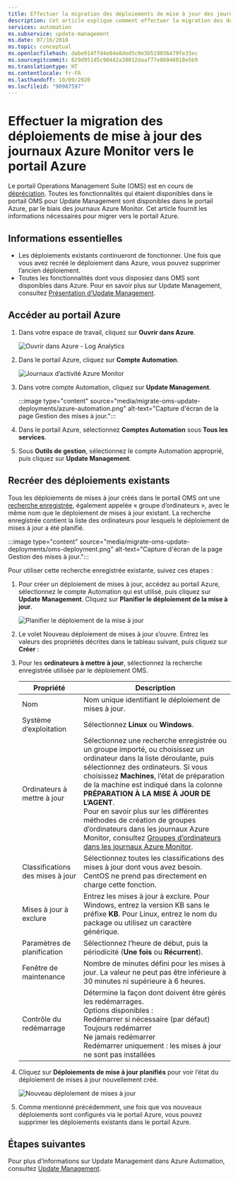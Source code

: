 ```yaml
---
title: Effectuer la migration des déploiements de mise à jour des journaux Azure Monitor vers le portail Azure
description: Cet article explique comment effectuer la migration des déploiements de mises à jour des journaux Azure Monitor vers le portail Azure.
services: automation
ms.subservice: update-management
ms.date: 07/16/2018
ms.topic: conceptual
ms.openlocfilehash: dabe914ffd4e84e8ded5c0e3b519036479fe33ec
ms.sourcegitcommit: 829d951d5c90442a38012daaf77e86046018e5b9
ms.translationtype: HT
ms.contentlocale: fr-FR
ms.lasthandoff: 10/09/2020
ms.locfileid: "90987597"
---
```

# <a name="migrate-azure-monitor-logs-update-deployments-to-azure-portal"></a>Effectuer la migration des déploiements de mise à jour des journaux Azure Monitor vers le portail Azure

Le portail Operations Management Suite (OMS) est en cours de [dépréciation](../azure-monitor/platform/oms-portal-transition.md). Toutes les fonctionnalités qui étaient disponibles dans le portail OMS pour Update Management sont disponibles dans le portail Azure, par le biais des journaux Azure Monitor. Cet article fournit les informations nécessaires pour migrer vers le portail Azure.

## <a name="key-information"></a>Informations essentielles

* Les déploiements existants continueront de fonctionner. Une fois que vous avez recréé le déploiement dans Azure, vous pouvez supprimer l’ancien déploiement.
* Toutes les fonctionnalités dont vous disposiez dans OMS sont disponibles dans Azure. Pour en savoir plus sur Update Management, consultez [Présentation d’Update Management](update-management/update-mgmt-overview.md).

## <a name="access-the-azure-portal"></a>Accéder au portail Azure

1. Dans votre espace de travail, cliquez sur **Ouvrir dans Azure**. 

    ![Ouvrir dans Azure - Log Analytics](media/migrate-oms-update-deployments/link-to-azure-portal.png)

2. Dans le portail Azure, cliquez sur **Compte Automation**.

    ![Journaux d’activité Azure Monitor](media/migrate-oms-update-deployments/log-analytics.png)

3. Dans votre compte Automation, cliquez sur **Update Management**.

    :::image type="content" source="media/migrate-oms-update-deployments/azure-automation.png" alt-text="Capture d'écran de la page Gestion des mises à jour.":::

4. Dans le portail Azure, sélectionnez **Comptes Automation** sous **Tous les services**. 

5. Sous **Outils de gestion**, sélectionnez le compte Automation approprié, puis cliquez sur **Update Management**.

## <a name="recreate-existing-deployments"></a>Recréer des déploiements existants

Tous les déploiements de mises à jour créés dans le portail OMS ont une [recherche enregistrée](../azure-monitor/platform/computer-groups.md), également appelée « groupe d’ordinateurs », avec le même nom que le déploiement de mises à jour existant. La recherche enregistrée contient la liste des ordinateurs pour lesquels le déploiement de mises à jour a été planifié.

:::image type="content" source="media/migrate-oms-update-deployments/oms-deployment.png" alt-text="Capture d'écran de la page Gestion des mises à jour.":::

Pour utiliser cette recherche enregistrée existante, suivez ces étapes :

1. Pour créer un déploiement de mises à jour, accédez au portail Azure, sélectionnez le compte Automation qui est utilisé, puis cliquez sur **Update Management**. Cliquez sur **Planifier le déploiement de la mise à jour**.

    ![Planifier le déploiement de la mise à jour](media/migrate-oms-update-deployments/schedule-update-deployment.png)

2. Le volet Nouveau déploiement de mises à jour s’ouvre. Entrez les valeurs des propriétés décrites dans le tableau suivant, puis cliquez sur **Créer** :

3. Pour les **ordinateurs à mettre à jour**, sélectionnez la recherche enregistrée utilisée par le déploiement OMS.

    | Propriété | Description |
    | --- | --- |
    |Nom |Nom unique identifiant le déploiement de mises à jour. |
    |Système d’exploitation| Sélectionnez **Linux** ou **Windows**.|
    |Ordinateurs à mettre à jour |Sélectionnez une recherche enregistrée ou un groupe importé, ou choisissez un ordinateur dans la liste déroulante, puis sélectionnez des ordinateurs. Si vous choisissez **Machines**, l’état de préparation de la machine est indiqué dans la colonne **PRÉPARATION À LA MISE À JOUR DE L’AGENT**.</br> Pour en savoir plus sur les différentes méthodes de création de groupes d’ordinateurs dans les journaux Azure Monitor, consultez [Groupes d’ordinateurs dans les journaux Azure Monitor](../azure-monitor/platform/computer-groups.md). |
    |Classifications des mises à jour|Sélectionnez toutes les classifications des mises à jour dont vous avez besoin. CentOS ne prend pas directement en charge cette fonction.|
    |Mises à jour à exclure|Entrez les mises à jour à exclure. Pour Windows, entrez la version KB sans le préfixe **KB**. Pour Linux, entrez le nom du package ou utilisez un caractère générique.  |
    |Paramètres de planification|Sélectionnez l’heure de début, puis la périodicité (**Une fois** ou **Récurrent**). | 
    | Fenêtre de maintenance |Nombre de minutes défini pour les mises à jour. La valeur ne peut pas être inférieure à 30 minutes ni supérieure à 6 heures. |
    | Contrôle du redémarrage| Détermine la façon dont doivent être gérés les redémarrages.</br>Options disponibles :</br>Redémarrer si nécessaire (par défaut)</br>Toujours redémarrer</br>Ne jamais redémarrer</br>Redémarrer uniquement : les mises à jour ne sont pas installées|

4. Cliquez sur **Déploiements de mise à jour planifiés** pour voir l’état du déploiement de mises à jour nouvellement créé.

    ![Nouveau déploiement de mises à jour](media/migrate-oms-update-deployments/new-update-deployment.png)

5. Comme mentionné précédemment, une fois que vos nouveaux déploiements sont configurés via le portail Azure, vous pouvez supprimer les déploiements existants dans le portail Azure.

## <a name="next-steps"></a>Étapes suivantes

Pour plus d’informations sur Update Management dans Azure Automation, consultez [Update Management](update-management/update-mgmt-overview.md).
